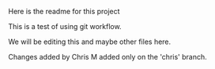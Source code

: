 Here is the readme for this project

This is a test of using git workflow.

We will be editing this and maybe other files here.

Changes added by Chris M added only on the 'chris' branch.